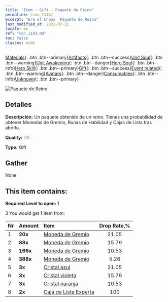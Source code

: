 ```yaml
---
title: "Item - Gift - Paquete de Reino"
permalink: /con_1143/
excerpt: "Era of Chaos  Paquete de Reino"
last_modified_at: 2021-07-21
locale: es
ref: "con_1143.md"
toc: false
classes: wide
---
```

 [Materials](/ItemsES/){: .btn .btn--primary}[Artifacts](/ItemsES/Artifacts/){: .btn .btn--success}[Unit Soul](/ItemsES/UnitSoul/){: .btn .btn--warning}[Unit Awakening](/ItemsES/UnitAwakening/){: .btn .btn--danger}[Hero Soul](/ItemsES/HeroSoul/){: .btn .btn--info}[Hero Skill](/ItemsES/HeroSkill/){: .btn .btn--primary}[Gift](/ItemsES/Gift/){: .btn .btn--success}[Event related](/ItemsES/Events/){: .btn .btn--warning}[Avatars](/ItemsES/Avatars/){: .btn .btn--danger}[Consumables](/ItemsES/Consumables/){: .btn .btn--info}[Unknown](/ItemsES/Unknown/){: .btn .btn--primary}

 ![Paquete de Reino](/images/t/i_907003.png)

## Detalles
 **Descripción:** Un paquete obtenido de un reino. Tienes una probabilidad de obtener Monedas de Gremio, Runas de Habilidad y Cajas de Lista tras abrirlo.

 **Quality:** <span style="color: #DA70D6">OK</span>

 **Type:** Gift

## Gather

  None

## This item contains:

 **Required Level to open:** 1

 3 You would get **1** item  from:

  | Nr | Amount |     Item    | Drop Rate,% |
  |:---|:-------|:------------|:---------:|
  | 1 |  **20x** | [Moneda de Gremio](/ItemsES/con_896/) | 21.05 | 
  | 2 |  **88x** | [Moneda de Gremio](/ItemsES/con_896/) | 15.79 | 
  | 3 |  **166x** | [Moneda de Gremio](/ItemsES/con_896/) | 10.53 | 
  | 4 |  **388x** | [Moneda de Gremio](/ItemsES/con_896/) | 5.26 | 
  | 5 |  **3x** | [Cristal azul](/ItemsES/con_716/) | 21.05 | 
  | 6 |  **3x** | [Cristal violeta](/ItemsES/con_720/) | 15.79 | 
  | 7 |  **3x** | [Cristal naranja](/ItemsES/con_730/) | 10.53 | 
  | 8 |  **2x** | [Caja de Lista Experta](/ItemsES/con_770/) | 100 | 
